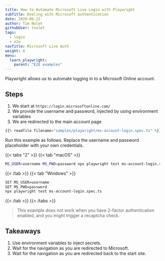 ```yaml
---
title: How to Automate Microsoft Live Login with Playwright
subTitle: Dealing with Microsoft authentication
date: 2020-06-22
author: Tim Nolet
githubUser: tnolet
tags:
  - login
  - e2e
navTitle: Microsoft Live Auth
weight: 8
menu:
  learn_playwright:
    parent: "E2E examples"
---
```


Playwright allows us to automate logging in to a Microsoft Online account.

<!-- more -->

## Steps

1. We start at `https://login.microsoftonline.com/`
2. We provide the username and password, injected by using environment variables
3. We are redirected to the main account page

```ts {title="ms-account-login.spec.ts"}
{{% readfile filename="samples/playwright/ms-account-login.spec.ts" %}}
```
Run this example as follows. Replace the username and password placeholder with your own credentials.

{{< tabs "2" >}}
{{< tab "macOS" >}}
```sh
MS_USER=username MS_PWD=password npx playwright test ms-account-login.spec.ts
```
{{< /tab >}}
{{< tab "Windows" >}}
```sh
SET MS_USER=username
SET MS_PWD=password
npx playwright test ms-account-login.spec.ts
```
{{< /tab >}}
{{< /tabs >}}


> This example does not work when you have 2-factor authentication enabled, and you might trigger a recaptcha check.

## Takeaways

1. Use environment variables to inject secrets.
2. Wait for the navigation as you are redirected to Microsoft.
3. Wait for the navigation as you are redirected back to the start site.






